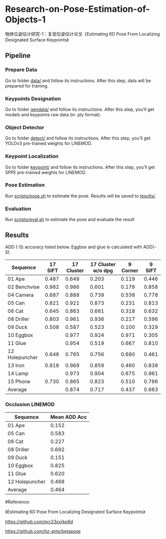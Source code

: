 # Research-on-Pose-Estimation-of-Objects-1
物体位姿估计研究-1：复现位姿估计论文《Estimating 6D Pose From Localizing Designated Surface Keypoints》

## Pipeline

### Prepare Data

Go to folder [data/](./data) and follow its instructions. After this step, data will be prepared for training.

### Keypoints Designation

Go to folder [gendata/](./gendata) and follow its instructions. After this step, you'll get models and keypoints raw data (in .ply format).

### Object Detector

Go to folder [detect/](./detect) and follow its instructions. After this step, you'll get YOLOv3 pre-trained weights for LINEMOD.

### Keypoint Localization

Go to folder [keypoint/](./keypoint) and follow its instructions. After this step, you'll get SPPE pre-trained weights for LINEMOD.

### Pose Estimation

Run [scripts/pose.sh](./scripts/pose.sh) to estimate the pose. Results will be saved to [results/](results/).

### Evaluation

Run [scripts/eval.sh](scripts/eval.sh) to estimate the pose and evaluate the result

## Results

ADD (-S) accuracy listed below. Eggbox and glue is calculated with ADD(-S).

| Sequence       | 17 SIFT | 17 Cluster | 17 Cluster w/o dpg | 9 Corner | 9 SIFT |
| -------------- | ------- | ---------- | ------------------ | -------- | ------ |
| 01 Ape         | 0.487   | 0.649      | 0.203              | 0.119    | 0.446  |
| 02 Benchvise   | 0.982   | 0.986      | 0.601              | 0.179    | 0.858  |
| 04 Camera      | 0.687   | 0.888      | 0.739              | 0.538    | 0.778  |
| 05 Can         | 0.821   | 0.921      | 0.873              | 0.231    | 0.813  |
| 06 Cat         | 0.645   | 0.863      | 0.661              | 0.318    | 0.632  |
| 08 Driller     | 0.803   | 0.961      | 0.936              | 0.217    | 0.596  |
| 09 Duck        | 0.508   | 0.587      | 0.523              | 0.100    | 0.329  |
| 10 Eggbox      |         | 0.977      | 0.924              | 0.971    | 0.305  |
| 11 Glue        |         | 0.954      | 0.519              | 0.667    | 0.810  |
| 12 Holepuncher | 0.648   | 0.765      | 0.756              | 0.690    | 0.461  |
| 13 Iron        | 0.918   | 0.969      | 0.859              | 0.460    | 0.838  |
| 14 Lamp        |         | 0.973      | 0.904              | 0.675    | 0.961  |
| 15 Phone       | 0.730   | 0.865      | 0.823              | 0.510    | 0.786  |
| Average        |         | 0.874      | 0.717              | 0.437    | 0.663  |

### Occlusion LINEMOD

| Sequence       | Mean ADD Acc |
| -------------- | ------------ |
| 01 Ape         | 0.152        |
| 05 Can         | 0.583        |
| 06 Cat         | 0.227        |
| 08 Driller     | 0.692        |
| 09 Duck        | 0.151        |
| 10 Eggbox      | 0.825        |
| 11 Glue        | 0.620        |
| 12 Holepuncher | 0.468        |
| Average        | 0.464        |

#Reference:

《Estimating 6D Pose From Localizing Designated Surface Keypoints》

https://github.com/ecr23xx/kp6d

https://github.com/hz-ants/betapose
